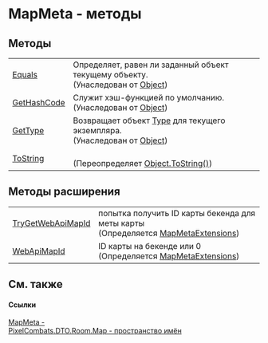 # MapMeta - методы




## Методы
<table>
<tr>
<td><a href="https://learn.microsoft.com/dotnet/api/system.object.equals#system-object-equals(system-object)" target="_blank" rel="noopener noreferrer">Equals</a></td>
<td>Определяет, равен ли заданный объект текущему объекту.<br />(Унаследован от <a href="https://learn.microsoft.com/dotnet/api/system.object" target="_blank" rel="noopener noreferrer">Object</a>)</td></tr>
<tr>
<td><a href="https://learn.microsoft.com/dotnet/api/system.object.gethashcode#system-object-gethashcode" target="_blank" rel="noopener noreferrer">GetHashCode</a></td>
<td>Служит хэш-функцией по умолчанию.<br />(Унаследован от <a href="https://learn.microsoft.com/dotnet/api/system.object" target="_blank" rel="noopener noreferrer">Object</a>)</td></tr>
<tr>
<td><a href="https://learn.microsoft.com/dotnet/api/system.object.gettype#system-object-gettype" target="_blank" rel="noopener noreferrer">GetType</a></td>
<td>Возвращает объект <a href="https://learn.microsoft.com/dotnet/api/system.type" target="_blank" rel="noopener noreferrer">Type</a> для текущего экземпляра.<br />(Унаследован от <a href="https://learn.microsoft.com/dotnet/api/system.object" target="_blank" rel="noopener noreferrer">Object</a>)</td></tr>
<tr>
<td><a href="4d090492-2233-1a02-e6cb-6f494a124b1a">ToString</a></td>
<td><br />(Переопределяет <a href="https://learn.microsoft.com/dotnet/api/system.object.tostring#system-object-tostring" target="_blank" rel="noopener noreferrer">Object.ToString()</a>)</td></tr>
</table>

## Методы расширения
<table>
<tr>
<td><a href="0b6a67df-6abc-a48a-6935-925fb4539e53">TryGetWebApiMapId</a></td>
<td>попытка получить ID карты бекенда для меты карты<br />(Определяется <a href="cf11f3a7-f853-c6d1-a2dc-4e22c9be086b">MapMetaExtensions</a>)</td></tr>
<tr>
<td><a href="17c30ac8-68b8-bdc3-d7e7-b6b87e205fe7">WebApiMapId</a></td>
<td>ID карты на бекенде или 0<br />(Определяется <a href="cf11f3a7-f853-c6d1-a2dc-4e22c9be086b">MapMetaExtensions</a>)</td></tr>
</table>

## См. также


#### Ссылки
<a href="3a7bd50c-6cf5-6691-b418-805a27a4b133">MapMeta - </a>  
<a href="7c5eed33-2080-522a-573c-c524c805b022">PixelCombats.DTO.Room.Map - пространство имён</a>  
